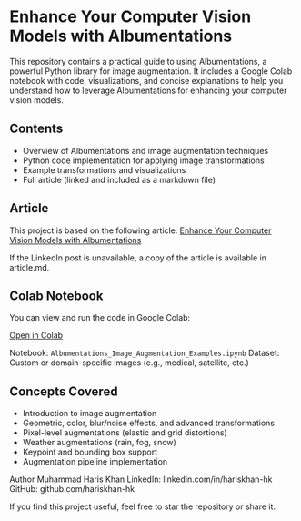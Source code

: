 # Enhance Your Computer Vision Models with Albumentations

This repository contains a practical guide to using Albumentations, a powerful Python library for image augmentation. It includes a Google Colab notebook with code, visualizations, and concise explanations to help you understand how to leverage Albumentations for enhancing your computer vision models.

## Contents

- Overview of Albumentations and image augmentation techniques
- Python code implementation for applying image transformations
- Example transformations and visualizations
- Full article (linked and included as a markdown file)

## Article

This project is based on the following article:
[Enhance Your Computer Vision Models with Albumentations](https://www.linkedin.com/pulse/enhance-your-computer-vision-models-albumentations-khan-4n8zf)

If the LinkedIn post is unavailable, a copy of the article is available in article.md.

## Colab Notebook

You can view and run the code in Google Colab:

[Open in Colab](https://colab.research.google.com/drive/1Tvo2aVzPrC5aGTg2KTMReU1tT6_AiClT?usp=sharing)

Notebook: `Albumentations_Image_Augmentation_Examples.ipynb` 
Dataset: Custom or domain-specific images (e.g., medical, satellite, etc.)

## Concepts Covered
- Introduction to image augmentation
- Geometric, color, blur/noise effects, and advanced transformations
- Pixel-level augmentations (elastic and grid distortions)
- Weather augmentations (rain, fog, snow)
- Keypoint and bounding box support
- Augmentation pipeline implementation

Author
Muhammad Haris Khan
LinkedIn: linkedin.com/in/hariskhan-hk
GitHub: github.com/hariskhan-hk

If you find this project useful, feel free to star the repository or share it.
